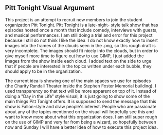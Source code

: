 ## Pitt Tonight Visual Argument 

This project is an attempt to recruit new members to join the student organization Pitt Tonight. Pitt Tonight is a late-night-
style talk show that has episodes hosted once a month that include comedy, interviews with guests, and musical performances. 
I am still doing a trial and error for this project because I still do not think I like the idea. I do not know exactly how to 
insert images into the frames of the clouds seen in the .png, so this rough draft is very incomplete. The images should fit 
nicely into the clouds, but in order to give myself more time to figure out how to use GIMP, I just added the images from the 
show inside each cloud. I added text on the side to urge that if people are interested in the topics written under each bubble,
they should apply to be in the organization.

The current idea is showing one of the main spaces we use for episodes (the Charity Randall Theater inside the Stephen Foster
Memorial building). I used transparency so that text will be more apparent on top of it. Instead of doing a "Day in the Life"
style visual, it is just going to show some of the main things Pitt Tonight offers. It is supposed to send the message that this
show is Fallon-style and draw people's interest. People who are passionate about any of the topics mentioned on the visual will 
hopefully see this and want to know more about what this organization does. I am still super rough on the use of GIMP and very 
far from being a wizard, so hopefully between now and Sunday I will have a better idea of how to execute this project idea.
